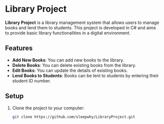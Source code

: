 # Library Project

**Library Project** is a library management system that allows users to manage books and lend them to students. This project is developed in C# and aims to provide basic library functionalities in a digital environment.

## Features

- **Add New Books**: You can add new books to the library.
- **Delete Books**: You can delete existing books from the library.
- **Edit Books**: You can update the details of existing books.
- **Lend Books to Students**: Books can be lent to students by entering their student ID number.

## Setup

1. Clone the project to your computer:
   ```bash
   git clone https://github.com/sleepwhy/LibraryProject.git
